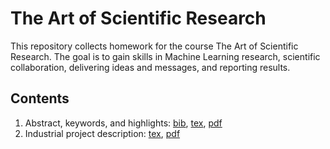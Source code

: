# The Art of Scientific Research

This repository collects homework for the course The Art of Scientific Research. The goal is to gain skills in Machine Learning research, scientific collaboration, delivering ideas and messages, and reporting results. 

## Contents
1. Abstract, keywords, and highlights: [bib](/Name-theArt.bib), [tex](/Name-Step-1.tex), [pdf](/https://github.com/Naru1Maru/The-Art-of-Scientific-Research/blob/main/Step_1.pdf)
2. Industrial project description: [tex](/Name-Step-2.tex), [pdf](/Name-Step-2.pdf)
